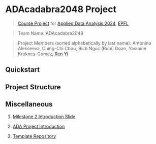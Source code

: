 # ADAcadabra2048 Project
> [Course Project](https://epfl-ada.github.io/teaching/fall2024/cs401/projects/) for [Applied Data Analysis 2024](https://epfl-ada.github.io/teaching/fall2024/cs401/), [EPFL](https://www.epfl.ch/en/)

> Team Name: ADAcadabra2048

> Project Members (sorted alphabetically by last name): Antonina Alekseeva, Ching-Chi Chou, Bich Ngoc (Rubi) Doan, Yasmine Kroknes-Gomez, [Ren Yi](http://www.renyi1006.com)

## Quickstart

## Project Structure

## Miscellaneous

1. [Milestone 2 Introduction Slide](https://docs.google.com/presentation/d/1Q4GDYQKk13QaUqH9slgQcTCwlXM8e02uaOumZZcSqQU/edit#slide=id.g15c22716fae_0_249)

2. [ADA Project Introduction](https://epfl-ada.github.io/teaching/fall2024/cs401/projects/)

3. [Template Repository](https://github.com/epfl-ada/project_template)
